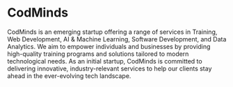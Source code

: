 # CodMinds
 CodMinds is an emerging startup offering a range of services in Training, Web Development, AI & Machine Learning, Software Development, and Data Analytics. We aim to empower individuals and businesses by providing high-quality training programs and solutions tailored to modern technological needs. As an initial startup, CodMinds is committed to delivering innovative, industry-relevant services to help our clients stay ahead in the ever-evolving tech landscape.
